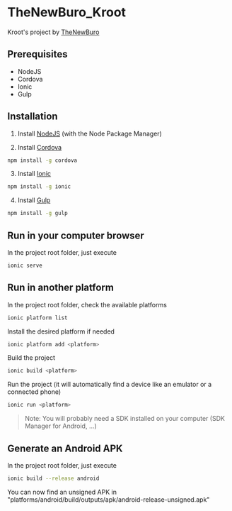# TheNewBuro_Kroot
Kroot's project by [TheNewBuro](http://www.thenewburo.com/thecms/)

## Prerequisites

- NodeJS
- Cordova
- Ionic
- Gulp

## Installation

1) Install [NodeJS](https://nodejs.org/en/) (with the Node Package Manager)

2) Install [Cordova](https://nodejs.org/en/)
```bash
npm install -g cordova
```
3) Install [Ionic](http://ionicframework.com/)
```bash
npm install -g ionic
```
4) Install [Gulp](http://gulpjs.com/)
```bash
npm install -g gulp
```

## Run in your computer browser

In the project root folder, just execute
```bash
ionic serve
```

## Run in another platform

In the project root folder, check the available platforms
```bash
ionic platform list
```
Install the desired platform if needed
```bash
ionic platform add <platform>
```
Build the project
```bash
ionic build <platform>
```
Run the project (it will automatically find a device like an emulator or a connected phone)
```bash
ionic run <platform>
```

> Note: You will probably need a SDK installed on your computer (SDK Manager for Android, ...)

## Generate an Android APK

In the project root folder, just execute
```bash
ionic build --release android
```
You can now find an unsigned APK in "platforms/android/build/outputs/apk/android-release-unsigned.apk"